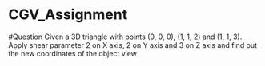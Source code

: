 # CGV_Assignment
#Question
Given a 3D triangle with points (0, 0, 0), (1, 1, 2) and (1, 1, 3). Apply shear parameter 2 on X axis, 2 on Y axis and 3 on Z axis and find out the new coordinates of the object view

